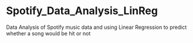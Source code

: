 # Spotify_Data_Analysis_LinReg
Data Analysis of  Spotify music data and using Linear Regression to predict whether a song would be hit or not
